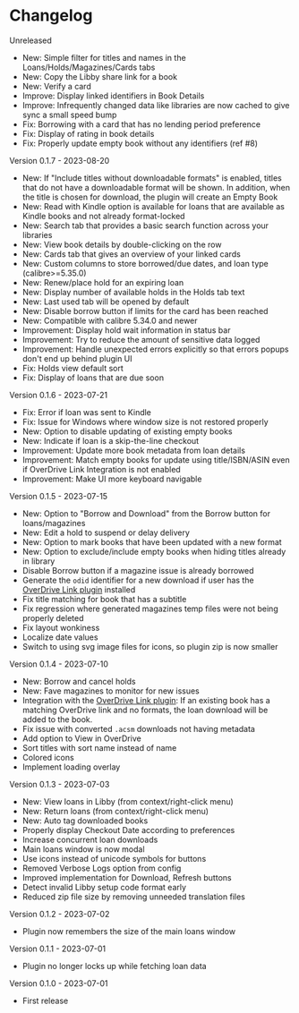 # Changelog

Unreleased
- New: Simple filter for titles and names in the Loans/Holds/Magazines/Cards tabs
- New: Copy the Libby share link for a book
- New: Verify a card
- Improve: Display linked identifiers in Book Details
- Improve: Infrequently changed data like libraries are now cached to give sync a small speed bump
- Fix: Borrowing with a card that has no lending period preference
- Fix: Display of rating in book details
- Fix: Properly update empty book without any identifiers (ref #8)

Version 0.1.7 - 2023-08-20
- New: If "Include titles without downloadable formats" is enabled, titles that do not have a downloadable format will be shown. In addition, when the title is chosen for download, the plugin will create an Empty Book
- New: Read with Kindle option is available for loans that are available as Kindle books and not already format-locked
- New: Search tab that provides a basic search function across your libraries
- New: View book details by double-clicking on the row
- New: Cards tab that gives an overview of your linked cards
- New: Custom columns to store borrowed/due dates, and loan type (calibre>=5.35.0)
- New: Renew/place hold for an expiring loan
- New: Display number of available holds in the Holds tab text
- New: Last used tab will be opened by default
- New: Disable borrow button if limits for the card has been reached
- New: Compatible with calibre 5.34.0 and newer
- Improvement: Display hold wait information in status bar
- Improvement: Try to reduce the amount of sensitive data logged
- Improvement: Handle unexpected errors explicitly so that errors popups don't end up behind plugin UI
- Fix: Holds view default sort
- Fix: Display of loans that are due soon

Version 0.1.6 - 2023-07-21
- Fix: Error if loan was sent to Kindle
- Fix: Issue for Windows where window size is not restored properly
- New: Option to disable updating of existing empty books
- New: Indicate if loan is a skip-the-line checkout
- Improvement: Update more book metadata from loan details
- Improvement: Match empty books for update using title/ISBN/ASIN even if OverDrive Link Integration is not enabled
- Improvement: Make UI more keyboard navigable

Version 0.1.5 - 2023-07-15
- New: Option to "Borrow and Download" from the Borrow button for loans/magazines
- New: Edit a hold to suspend or delay delivery
- New: Option to mark books that have been updated with a new format
- New: Option to exclude/include empty books when hiding titles already in library
- Disable Borrow button if a magazine issue is already borrowed
- Generate the `odid` identifier for a new download if user has the  [OverDrive Link plugin](https://www.mobileread.com/forums/showthread.php?t=187919) installed
- Fix title matching for book that has a subtitle
- Fix regression where generated magazines temp files were not being properly deleted
- Fix layout wonkiness
- Localize date values
- Switch to using svg image files for icons, so plugin zip is now smaller

Version 0.1.4 - 2023-07-10
- New: Borrow and cancel holds
- New: Fave magazines to monitor for new issues
- Integration with the [OverDrive Link plugin](https://www.mobileread.com/forums/showthread.php?t=187919): If an existing book has a matching OverDrive link and no formats, the loan download will be added to the book.
- Fix issue with converted `.acsm` downloads not having metadata
- Add option to View in OverDrive
- Sort titles with sort name instead of name
- Colored icons
- Implement loading overlay

Version 0.1.3 - 2023-07-03
- New: View loans in Libby (from context/right-click menu)
- New: Return loans (from context/right-click menu)
- New: Auto tag downloaded books
- Properly display Checkout Date according to preferences
- Increase concurrent loan downloads
- Main loans window is now modal
- Use icons instead of unicode symbols for buttons
- Removed Verbose Logs option from config
- Improved implementation for Download, Refresh buttons
- Detect invalid Libby setup code format early
- Reduced zip file size by removing unneeded translation files

Version 0.1.2 - 2023-07-02
- Plugin now remembers the size of the main loans window

Version 0.1.1 - 2023-07-01
- Plugin no longer locks up while fetching loan data

Version 0.1.0 - 2023-07-01
- First release
